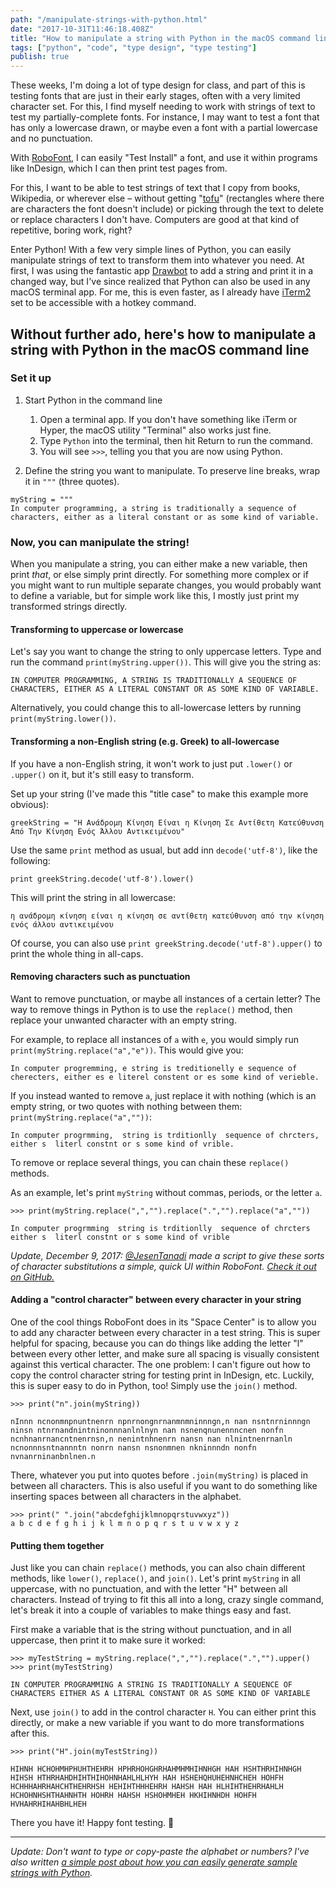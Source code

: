 ```yaml
---
path: "/manipulate-strings-with-python.html"
date: "2017-10-31T11:46:18.408Z" 
title: "How to manipulate a string with Python in the macOS command line"
tags: ["python", "code", "type design", "type testing"]
publish: true
---
```


These weeks, I'm doing a lot of type design for class, and part of this is testing fonts that are just in their early stages, often with a very limited character set. For this, I find myself needing to work with strings of text to test my partially-complete fonts. For instance, I may want to test a font that has only a lowercase drawn, or maybe even a font with a partial lowercase and no punctuation.

With [RoboFont](http://doc.robofont.com/), I can easily "Test Install" a font, and use it within programs like InDesign, which I can then print test pages from.

For this, I want to be able to test strings of text that I copy from books, Wikipedia, or wherever else – without getting "[tofu](https://en.m.wikipedia.org/wiki/Noto_fonts#Etymology)" (rectangles where there are characters the font doesn't include) or picking through the text to delete or replace characters I don't have. Computers are good at that kind of repetitive, boring work, right?

Enter Python! With a few very simple lines of Python, you can easily manipulate strings of text to transform them into whatever you need. At first, I was using the fantastic app [Drawbot](http://www.drawbot.com/) to add a string and print it in a changed way, but I've since realized that Python can also be used in any macOS terminal app. For me, this is even faster, as I already have [iTerm2](https://www.iterm2.com/) set to be accessible with a hotkey command.

## Without further ado, here's how to manipulate a string with Python in the macOS command line

### Set it up

1. Start Python in the command line
    1. Open a terminal app. If you don't have something like iTerm or Hyper, the macOS utility "Terminal" also works just fine.
    2. Type `Python` into the terminal, then hit Return to run the command.
    3. You will see `>>>`, telling you that you are now using Python.

2. Define the string you want to manipulate. To preserve line breaks, wrap it in `"""` (three quotes).
```
myString = """
In computer programming, a string is traditionally a sequence of characters, either as a literal constant or as some kind of variable.
```

### Now, you can manipulate the string!

When you manipulate a string, you can either make a new variable, then print _that_, or else simply print directly. For something more complex or if you might want to run multiple separate changes, you would probably want to define a variable, but for simple work like this, I mostly just print my transformed strings directly.

#### Transforming to uppercase or lowercase

Let's say you want to change the string to only uppercase letters. Type and run the command `print(myString.upper())`. This will give you the string as:
```
IN COMPUTER PROGRAMMING, A STRING IS TRADITIONALLY A SEQUENCE OF CHARACTERS, EITHER AS A LITERAL CONSTANT OR AS SOME KIND OF VARIABLE.
```

Alternatively, you could change this to all-lowercase letters by running `print(myString.lower())`.

#### Transforming a non-English string (e.g. Greek) to all-lowercase

If you have a non-English string, it won't work to just put `.lower()` or `.upper()` on it, but it's still easy to transform.

Set up your string (I've made this "title case" to make this example more obvious):

```
greekString = "Η Ανάδρομη Κίνηση Είναι η Κίνηση Σε Αντίθετη Κατεύθυνση Από Την Κίνηση Ενός Άλλου Αντικειμένου"
```

Use the same `print` method as usual, but add inn `decode('utf-8')`, like the following:

```
print greekString.decode('utf-8').lower()
```

This will print the string in all lowercase:

```
η ανάδρομη κίνηση είναι η κίνηση σε αντίθετη κατεύθυνση από την κίνηση ενός άλλου αντικειμένου
```

Of course, you can also use `print greekString.decode('utf-8').upper()` to print the whole thing in all-caps.


#### Removing characters such as punctuation

Want to remove punctuation, or maybe all instances of a certain letter? The way to remove things in Python is to use the `replace()` method, then replace your unwanted character with an empty string. 

For example, to replace all instances of `a` with `e`, you would simply run `print(myString.replace("a","e"))`. This would give you:

```
In computer progremming, e string is treditionelly e sequence of cherecters, either es e literel constent or es some kind of verieble.
```

If you instead wanted to remove `a`, just replace it with nothing (which is an empty string, or two quotes with nothing between them: `print(myString.replace("a",""))`:

```
In computer progrmming,  string is trditionlly  sequence of chrcters, either s  literl constnt or s some kind of vrible.
```

To remove or replace several things, you can chain these `replace()` methods.

As an example, let's print `myString` without commas, periods, or the letter `a`. 

```
>>> print(myString.replace(",","").replace(".","").replace("a",""))

In computer progrmming  string is trditionlly  sequence of chrcters either s  literl constnt or s some kind of vrible

```

_Update, December 9, 2017: [@JesenTanadi](https://twitter.com/jesentanadi) made a script to give these sorts of character substitutions a simple, quick UI within RoboFont. [Check it out on GitHub.](https://github.com/jtanadi/robofontScripts/tree/master/noTofu)_

#### Adding a "control character" between every character in your string

One of the cool things RoboFont does in its "Space Center" is to allow you to add any character between every character in a test string. This is super helpful for spacing, because you can do things like adding the letter "l" between every other letter, and make sure all spacing is visually consistent against this vertical character. The one problem: I can't figure out how to copy the control character string for testing print in InDesign, etc. Luckily, this is super easy to do in Python, too! Simply use the `join()` method.

```
>>> print("n".join(myString))

nInnn ncnonmnpnuntnenrn npnrnongnrnanmnmninnngn,n nan nsntnrninnngn ninsn ntnrnandnintninonnnanlnlnyn nan nsnenqnunennncnen nonfn ncnhnanrnancntnenrnsn,n nenintnhnenrn nansn nan nlnintnenrnanln ncnonnnsntnannntn nonrn nansn nsnonmnen nkninnndn nonfn nvnanrninanbnlnen.n
```

There, whatever you put into quotes before `.join(myString)` is placed in between all characters. This is also useful if you want to do something like inserting spaces between all characters in the alphabet.

```
>>> print(" ".join("abcdefghijklmnopqrstuvwxyz"))
a b c d e f g h i j k l m n o p q r s t u v w x y z
```

#### Putting them together

Just like you can chain `replace()` methods, you can also chain different methods, like `lower()`, `replace()`, and `join()`. Let's print `myString` in all uppercase, with no punctuation, and with the letter "H" between all characters. Instead of trying to fit this all into a long, crazy single command, let's break it into a couple of variables to make things easy and fast.

First make a variable that is the string without punctuation, and in all uppercase, then print it to make sure it worked:

```
>>> myTestString = myString.replace(",","").replace(".","").upper()
>>> print(myTestString)

IN COMPUTER PROGRAMMING A STRING IS TRADITIONALLY A SEQUENCE OF CHARACTERS EITHER AS A LITERAL CONSTANT OR AS SOME KIND OF VARIABLE

```

Next, use `join()` to add in the control character `H`. You can either print this directly, or make a new variable if you want to do more transformations after this.


```
>>> print("H".join(myTestString))

HIHNH HCHOHMHPHUHTHEHRH HPHRHOHGHRHAHMHMHIHNHGH HAH HSHTHRHIHNHGH HIHSH HTHRHAHDHIHTHIHOHNHAHLHLHYH HAH HSHEHQHUHEHNHCHEH HOHFH HCHHHAHRHAHCHTHEHRHSH HEHIHTHHHEHRH HAHSH HAH HLHIHTHEHRHAHLH HCHOHNHSHTHAHNHTH HOHRH HAHSH HSHOHMHEH HKHIHNHDH HOHFH HVHAHRHIHAHBHLHEH

```

There you have it! Happy font testing. 🤖

---

_Update: Don't want to type or copy-paste the alphabet or numbers? I've also written [a simple post about how you can easily generate sample strings with Python](/generate-sample-strings-with-python)._